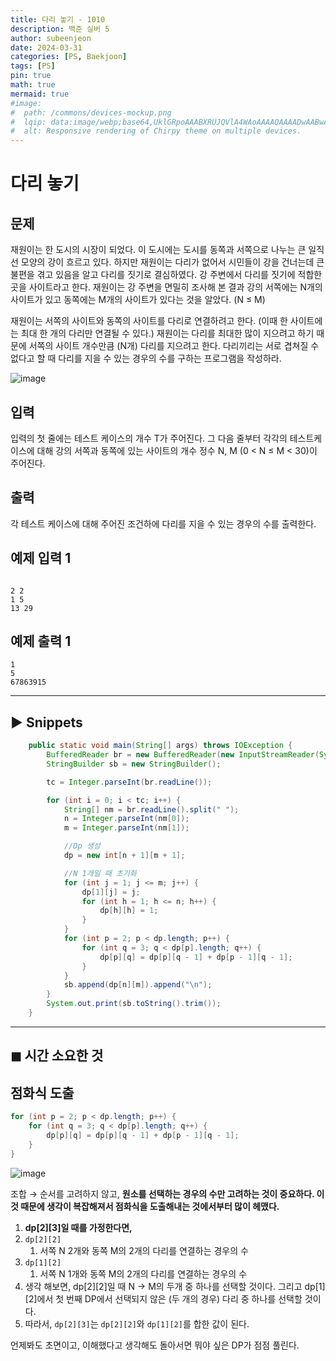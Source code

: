```yaml
---
title: 다리 놓기 - 1010
description: 백준 실버 5
author: subeenjeon
date: 2024-03-31
categories: [PS, Baekjoon]
tags: [PS]
pin: true
math: true
mermaid: true
#image:
#  path: /commons/devices-mockup.png
#  lqip: data:image/webp;base64,UklGRpoAAABXRUJQVlA4WAoAAAAQAAAADwAABwAAQUxQSDIAAAARL0AmbZurmr57yyIiqE8oiG0bejIYEQTgqiDA9vqnsUSI6H+oAERp2HZ65qP/VIAWAFZQOCBCAAAA8AEAnQEqEAAIAAVAfCWkAALp8sF8rgRgAP7o9FDvMCkMde9PK7euH5M1m6VWoDXf2FkP3BqV0ZYbO6NA/VFIAAAA
#  alt: Responsive rendering of Chirpy theme on multiple devices.
---
```

# 다리 놓기
## 문제

재원이는 한 도시의 시장이 되었다. 이 도시에는 도시를 동쪽과 서쪽으로 나누는 큰 일직선 모양의 강이 흐르고 있다. 하지만 재원이는 다리가 없어서 시민들이 강을 건너는데 큰 불편을 겪고 있음을 알고 다리를 짓기로 결심하였다. 강 주변에서 다리를 짓기에 적합한 곳을 사이트라고 한다. 재원이는 강 주변을 면밀히 조사해 본 결과 강의 서쪽에는 N개의 사이트가 있고 동쪽에는 M개의 사이트가 있다는 것을 알았다. (N ≤ M)

재원이는 서쪽의 사이트와 동쪽의 사이트를 다리로 연결하려고 한다. (이때 한 사이트에는 최대 한 개의 다리만 연결될 수 있다.) 재원이는 다리를 최대한 많이 지으려고 하기 때문에 서쪽의 사이트 개수만큼 (N개) 다리를 지으려고 한다. 다리끼리는 서로 겹쳐질 수 없다고 할 때 다리를 지을 수 있는 경우의 수를 구하는 프로그램을 작성하라.

![image](https://github.com/subeenjeonHere/subeenjeonHere.github.io/assets/145312273/0c66f96e-7358-4475-a360-8ea740cf9436)


## 입력

입력의 첫 줄에는 테스트 케이스의 개수 T가 주어진다. 그 다음 줄부터 각각의 테스트케이스에 대해 강의 서쪽과 동쪽에 있는 사이트의 개수 정수 N, M (0 < N ≤ M < 30)이 주어진다.

## 출력

각 테스트 케이스에 대해 주어진 조건하에 다리를 지을 수 있는 경우의 수를 출력한다.

## 예제 입력 1

```

2 2
1 5
13 29
```

## 예제 출력 1

```
1
5
67863915
```

---

## ► Snippets

```java
    public static void main(String[] args) throws IOException {
        BufferedReader br = new BufferedReader(new InputStreamReader(System.in));
        StringBuilder sb = new StringBuilder();

        tc = Integer.parseInt(br.readLine());

        for (int i = 0; i < tc; i++) {
            String[] nm = br.readLine().split(" ");
            n = Integer.parseInt(nm[0]);
            m = Integer.parseInt(nm[1]);

            //Dp 생성
            dp = new int[n + 1][m + 1];

            //N 1개일 때 초기화
            for (int j = 1; j <= m; j++) {
                dp[1][j] = j;
                for (int h = 1; h <= n; h++) {
                    dp[h][h] = 1;
                }
            }
            for (int p = 2; p < dp.length; p++) {
                for (int q = 3; q < dp[p].length; q++) {
                    dp[p][q] = dp[p][q - 1] + dp[p - 1][q - 1];
                }
            }
            sb.append(dp[n][m]).append("\n");
        }
        System.out.print(sb.toString().trim());
    }
```

---

## ◼︎ 시간 소요한 것

## 점화식 도출

```java
for (int p = 2; p < dp.length; p++) {
    for (int q = 3; q < dp[p].length; q++) {
        dp[p][q] = dp[p][q - 1] + dp[p - 1][q - 1];
    }
}
```

![image](https://github.com/subeenjeonHere/subeenjeonHere.github.io/assets/145312273/9d85a21f-a326-4d6f-b3c1-c71961f4659e)


조합 → 순서를 고려하지 않고, **원소를 선택하는 경우의 수만 고려하는 것이 중요하다. 이것 때문에 생각이 복잡해져서 점화식을 도출해내는 것에서부터 많이 헤맸다.**

1. **dp[2][3]일 때를 가정한다면,**
1. `dp[2][2]`
   1. 서쪽 N 2개와 동쪽 M의 2개의 다리를 연결하는 경우의  수
2. `dp[1][2]`
   1. 서쪽 N 1개와 동쪽 M의 2개의 다리를 연결하는 경우의 수
3. 생각 해보면, dp[2][2]일 때 N → M의 두개 중 하나를 선택할 것이다. 그리고 dp[1][2]에서 첫 번째 DP에서 선택되지 않은 (두 개의 경우) 다리 중 하나를 선택할 것이다.
4. 따라서, `dp[2][3]`는 `dp[2][2]`와 `dp[1][2]`를 합한 값이 된다.

언제봐도 초면이고, 이해했다고 생각해도 돌아서면 뭐야 싶은 DP가 점점 풀린다.
